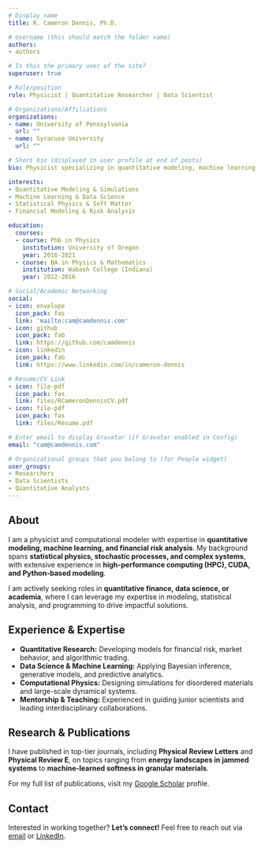 ```yaml
---
# Display name
title: R. Cameron Dennis, Ph.D.

# Username (this should match the folder name)
authors:
- authors

# Is this the primary user of the site?
superuser: true

# Role/position
role: Physicist | Quantitative Researcher | Data Scientist

# Organizations/Affiliations
organizations:
- name: University of Pennsylvania
  url: ""
- name: Syracuse University
  url: ""

# Short bio (displayed in user profile at end of posts)
bio: Physicist specializing in quantitative modeling, machine learning, and complex systems. Passionate about bridging research with real-world applications.

interests:
- Quantitative Modeling & Simulations
- Machine Learning & Data Science
- Statistical Physics & Soft Matter
- Financial Modeling & Risk Analysis

education:
  courses:
  - course: PhD in Physics
    institution: University of Oregon
    year: 2016-2021
  - course: BA in Physics & Mathematics
    institution: Wabash College (Indiana)
    year: 2012-2016

# Social/Academic Networking
social:
- icon: envelope
  icon_pack: fas
  link: 'mailto:cam@camdennis.com'
- icon: github
  icon_pack: fab
  link: https://github.com/camdennis
- icon: linkedin
  icon_pack: fab
  link: https://www.linkedin.com/in/cameron-dennis

# Resume/CV Link
- icon: file-pdf
  icon_pack: fas
  link: files/RCameronDennisCV.pdf
- icon: file-pdf
  icon_pack: fas
  link: files/Resume.pdf

# Enter email to display Gravatar (if Gravatar enabled in Config)
email: "cam@camdennis.com"

# Organizational groups that you belong to (for People widget)
user_groups:
- Researchers
- Data Scientists
- Quantitative Analysts
---
```


## About

I am a physicist and computational modeler with expertise in **quantitative modeling, machine learning, and financial risk analysis**. My background spans **statistical physics, stochastic processes, and complex systems**, with extensive experience in **high-performance computing (HPC), CUDA, and Python-based modeling**.

I am actively seeking roles in **quantitative finance, data science, or academia**, where I can leverage my expertise in modeling, statistical analysis, and programming to drive impactful solutions.

## Experience & Expertise
- **Quantitative Research:** Developing models for financial risk, market behavior, and algorithmic trading.
- **Data Science & Machine Learning:** Applying Bayesian inference, generative models, and predictive analytics.
- **Computational Physics:** Designing simulations for disordered materials and large-scale dynamical systems.
- **Mentorship & Teaching:** Experienced in guiding junior scientists and leading interdisciplinary collaborations.

## Research & Publications
I have published in top-tier journals, including **Physical Review Letters** and **Physical Review E**, on topics ranging from **energy landscapes in jammed systems** to **machine-learned softness in granular materials**.

For my full list of publications, visit my [Google Scholar](https://scholar.google.com) profile.

## Contact
Interested in working together? **Let’s connect!** Feel free to reach out via [email](mailto:cam@camdennis.com) or [LinkedIn](https://www.linkedin.com/in/cameron-dennis).

